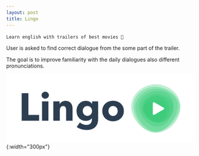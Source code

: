 ```yaml
---
layout: post
title: Lingo
---
```


`Learn english with trailers of best movies 🍿` 

User is asked to find correct dialogue from the some part of the trailer.

The goal is to improve familiarity with the daily dialogues also different pronunciations.
<!-- more -->
![Logo](/assets/Lingo/logo1.png){:width="300px"}
